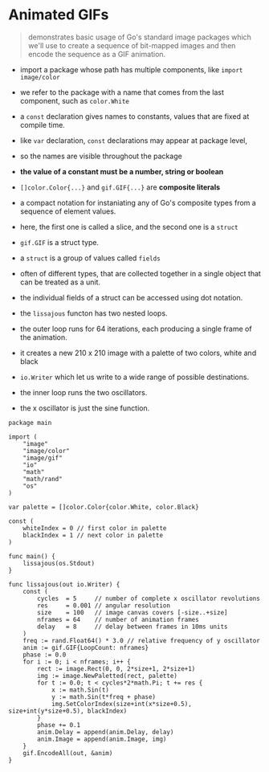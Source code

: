# Animated GIFs

> demonstrates basic usage of Go's standard image packages
> which we'll use to create a sequence of bit-mapped images and then encode the sequence as a GIF animation.

- import a package whose path has multiple components, like `import image/color`
- we refer to the package with a name that comes from the last component, such as `color.White`

- a `const` declaration gives names to constants, values that are fixed at compile time.
- like `var` declaration, `const` declarations may appear at package level,
- so the names are visible throughout the package
- **the value of a constant must be a number, string or boolean**

- `[]color.Color{...}` and `gif.GIF{...}` are **composite literals**
- a compact notation for instaniating any of Go's composite types from a sequence of element values.
- here, the first one is called a slice, and the second one is a `struct`

- `gif.GIF` is a struct type.
- a `struct` is a group of values called `fields`
- often of different types, that are collected together in a single object that can be treated as a unit.
- the individual fields of a struct can be accessed using dot notation.

- the `lissajous` functon has two nested loops.
- the outer loop runs for 64 iterations, each producing a single frame of the animation.
- it creates a new 210 x 210 image with a palette of two colors, white and black

- `io.Writer` which let us write to a wide range of possible destinations.

- the inner loop runs the two oscillators.
- the x oscillator is just the sine function.

```golang
package main

import (
	"image"
	"image/color"
	"image/gif"
	"io"
	"math"
	"math/rand"
	"os"
)

var palette = []color.Color{color.White, color.Black}

const (
	whiteIndex = 0 // first color in palette
	blackIndex = 1 // next color in palette
)

func main() {
	lissajous(os.Stdout)
}

func lissajous(out io.Writer) {
	const (
		cycles  = 5     // number of complete x oscillator revolutions
		res     = 0.001 // angular resolution
		size    = 100   // image canvas covers [-size..+size]
		nframes = 64    // number of animation frames
		delay   = 8     // delay between frames in 10ms units
	)
	freq := rand.Float64() * 3.0 // relative frequency of y oscillator
	anim := gif.GIF{LoopCount: nframes}
	phase := 0.0
	for i := 0; i < nframes; i++ {
		rect := image.Rect(0, 0, 2*size+1, 2*size+1)
		img := image.NewPaletted(rect, palette)
		for t := 0.0; t < cycles*2*math.Pi; t += res {
			x := math.Sin(t)
			y := math.Sin(t*freq + phase)
			img.SetColorIndex(size+int(x*size+0.5), size+int(y*size+0.5), blackIndex)
		}
		phase += 0.1
		anim.Delay = append(anim.Delay, delay)
		anim.Image = append(anim.Image, img)
	}
	gif.EncodeAll(out, &anim)
}
```
